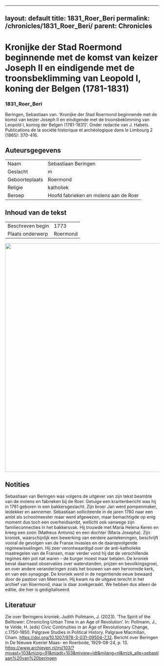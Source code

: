 
---
layout: default
title: 1831_Roer_Beri
permalink: /chronicles/1831_Roer_Beri/
parent: Chronicles
--- 


# Kronijke der Stad Roermond beginnende met de komst van keizer Joseph II en eindigende met de troonsbeklimming van Leopold I, koning der Belgen (1781-1831) 

### 1831_Roer_Beri 

Beringen, Sebastiaan van. ‘Kronijke der Stad Roermond beginnende met de komst van keizer Joseph II en eindigende met de troonsbeklimming van Leopold I, koning der Belgen (1781-1831)’. Onder redactie van J. Habets. Publications de la société historique et archéologique dans le Limbourg 2 (1865): 370-416. 

## Auteursgegevens 

| | | 
| --------------- | --------------- | 
| Naam | Sebastiaan Beringen | 
| Geslacht | m | 
| Geboorteplaats | Roermond | 
| Religie | katholiek | 
| Beroep | Hoofd fabrieken en molens aan de Roer | 

## Inhoud van de tekst 

| | | 
| --------------- | --------------- | 
| Beschreven begin | 1773 | 
| Plaats onderwerp | Roermond | 

[<img src="..\..\barplots_chronicles\1831_Roer_Beri.jpg" width="750"/>](..\..\barplots_chronicles\1831_Roer_Beri.jpg) 

## Notities 

Sebastiaan van Beringen was volgens de uitgever van zijn tekst beambte van de molens en fabrieken bij de Roer. Getuige een krantenbericht was hij in 1761 geboren in een bakkersgeslacht. Zijn broer Jan werd pompenmaker, leidekker en aannemer. Sebastiaan solliciteerde in de jaren 1780 naar een ambt als schoolmeester maar werd afgewezen, maar bemachtigde op enig moment dus toch een overheidsambt, wellicht ook vanwege zijn familieconnecties in het bakkersvak. Hij trouwde met Maria Helena Keren en kreeg een zoon (Matheus Antonis) en een dochter (Maria Josepha).
Zijn kroniek, waarschijnlijk een bewerking van eerdere aantekeningen, beschrijft vooral de gevolgen van de Franse invasies en de daaropvolgende regimewisselingen. Hij zeer verontwaardigd over de anti-katholieke maatregelen van de Fransen, maar verder vond hij dat de verschillende regimes één pot nat waren – de burger moest maar betalen. De kroniek bevat daarnaast observaties over waterstanden, prijzen en bevolkingsgroei, en over andere veranderingen zoals het bouwen van een hervormde kerk, en van een synagoge. 
De kroniek werd in de negentiende eeuw bewaard door de pastoor van Meerssen. Hij kwam na de uitgave terecht in het archief van Roermond, maar is daar zoekgeraakt. We hebben dus alleen de editie, die hier is gedigitaliseerd. 

## Literatuur 

Zie over Beringens kroniek:
Judith Pollmann, J. (2023). ‘The Spirit of the Belltower: Chronicling Urban Time in an Age of Revolution’. In: Pollmann, J., te Velde, H. (eds) Civic Continuities in an Age of Revolutionary Change, c.1750–1850. Palgrave Studies in Political History. Palgrave Macmillan, Cham. https://doi.org/10.1007/978-3-031-09504-7_12. 
Bericht over Beringen in  De Nieuwe Koerier Maas- en Roerbode, 1929-08-24, p. 13.
https://www.archieven.nl/mi/103/?mivast=103&mizig=91&miadt=103&miview=ldt&milang=nl&mizk_alle=sebastiaan%20van%20beringen